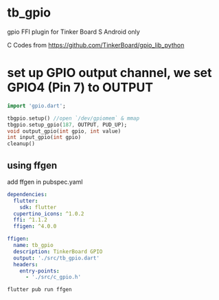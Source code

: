 # tb_gpio

gpio FFI plugin for Tinker Board S
Android only

C Codes from https://github.com/TinkerBoard/gpio_lib_python


# set up GPIO output channel, we set GPIO4 (Pin 7) to OUTPUT
```dart
import 'gpio.dart';

tbgpio.setup() //open `/dev/gpiomem` & mmap
tbgpio.setup_gpio(187, OUTPUT, PUD_UP);
void output_gpio(int gpio, int value)
int input_gpio(int gpio)
cleanup()
```


## using ffgen

add ffgen in pubspec.yaml
```yaml
dependencies:
  flutter:
    sdk: flutter
  cupertino_icons: ^1.0.2 
  ffi: ^1.1.2
  ffigen: ^4.0.0

ffigen:
  name: tb_gpio
  description: TinkerBoard GPIO
  output: './src/tb_gpio.dart'
  headers:
    entry-points:
      - './src/c_gpio.h'
```

```shell
flutter pub run ffgen
```






